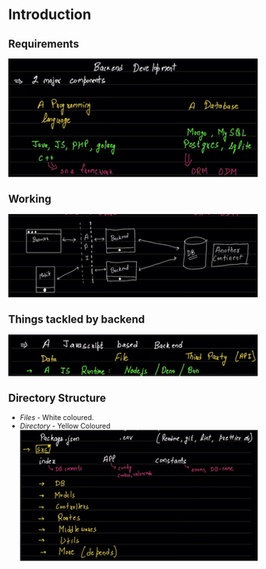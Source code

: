 # Introduction
## Requirements
![basic requirements](public/requirements.png)

## Working
![working](public/howItWorks.png)

## Things tackled by backend
![](public/thingsBackendTackles.png)

## Directory Structure
* *Files* - White coloured.
* *Directory* - Yellow Coloured
![directory structure](public/directoryStructure.png)